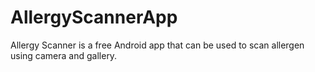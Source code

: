 # AllergyScannerApp
Allergy Scanner is a free Android app that can be used to scan allergen using camera and gallery. 
